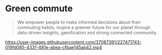 # Green commute

> We empower people to make informed decisions about their commuting habits, inspire a greener future for our planet through data-driven insights, gamification and strong connected community.

https://user-images.githubusercontent.com/37087391/227471743-019fd085-4331-481e-abea-cfbae145ab42.mp4
